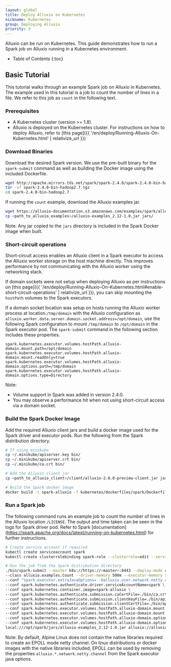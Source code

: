 ```yaml
---
layout: global
title: Deploy Alluxio on Kubernetes
nickname: Kubernetes
group: Deploying Alluxio
priority: 3
---
```


Alluxio can be run on Kubernetes. This guide demonstrates how to run a Spark job on Alluxio
running in a Kubernetes environment.

* Table of Contents
{:toc}

## Basic Tutorial

This tutorial walks through an example Spark job on Alluxio in Kubernetes. The example used in this
tutorial is a job to count the number of lines in a file. We refer to this job as `count` in the
following text.

### Prerequisites

- A Kubernetes cluster (version >= 1.8).
- Alluxio is deployed on the Kubernetes cluster. For instructions on how to deploy Alluxio, refer to
[this page]({{ '/en/deploy/Running-Alluxio-On-Kubernetes.html' | relativize_url }})

### Download Binaries

Download the desired Spark version. We use the pre-built binary for the `spark-submit` command as well
as building the Docker image using the included Dockerfile.
```bash
wget http://apache.mirrors.tds.net/spark/spark-2.4.0/spark-2.4.0-bin-hadoop2.7.tgz
tar -xf spark-2.4.0-bin-hadoop2.7.tgz
cd spark-2.4.0-bin-hadoop2.7
```

If running the `count` example, download the Alluxio examples jar.
```bash
wget https://alluxio-documentation.s3.amazonaws.com/examples/spark/alluxio-examples_2.12-1.0.jar
cp <path_to_alluxio_examples>/alluxio-examples_2.12-1.0.jar jars/
```
Note: Any jar copied to the `jars` directory is included in the Spark Docker image when built.

### Short-circuit operations

Short-circuit access enables an Alluxio client in a Spark executor to access the Alluxio
worker storage on the host machine directly. This improves performance by not communicating with the
Alluxio worker using the networking stack.

If domain sockets were not setup when deploying Alluxio as per instructions on
[this page]({{ '/en/deploy/Running-Alluxio-On-Kubernetes.html#enable-short-circuit-operations' | relativize_url }}),
you can skip mounting the `hostPath` volumes to the Spark executors.

If a domain socket location was setup on hosts running the Alluxio worker process at location
`/tmp/domain` with the Alluxio configuration as `alluxio.worker.data.server.domain.socket.address=/opt/domain`,
use the following Spark configuration to mount `/tmp/domain` to `/opt/domain` in the Spark executor
pod. The `spark-submit` command in the following section includes these properties.
```properties
spark.kubernetes.executor.volumes.hostPath.alluxio-domain.mount.path=/opt/domain
spark.kubernetes.executor.volumes.hostPath.alluxio-domain.mount.readOnly=true
spark.kubernetes.executor.volumes.hostPath.alluxio-domain.options.path=/tmp/domain
spark.kubernetes.executor.volumes.hostPath.alluxio-domain.options.type=Directory
```

Note: 
- Volume support in Spark was added in version 2.4.0.
- You may observe a performance hit when not using short-circuit access via a domain socket.

### Build the Spark Docker Image

Add the required Alluxio client jars and build a docker image used for the Spark driver and executor
pods. Run the following from the Spark distribution directory.

```bash
# If using minikube
cp ~/.minikube/apiserver.key bin/
cp ~/.minikube/apiserver.crt bin/
cp ~/.minikube/ca.crt bin/

# Add the Alluxio client jar
cp <path_to_alluxio_client>/client/alluxio-2.0.0-preview-client.jar jars/

# Build the Spark docker image
docker build -t spark-alluxio -f kubernetes/dockerfiles/spark/Dockerfile .
```

### Run a Spark job

The following command runs an example job to count the number of lines in the Alluxio location `/LICENSE`.
The output and time taken can be seen in the logs for Spark driver pod. Refer to Spark [documentation]
(https://spark.apache.org/docs/latest/running-on-kubernetes.html) for further instructions.

```bash
# Create service account if required
kubectl create serviceaccount spark
kubectl create clusterrolebinding spark-role --clusterrole=edit --serviceaccount=default:spark --namespace=default

# Run the job from the Spark distribution directory
./bin/spark-submit --master k8s://https://<master>:8443 --deploy-mode cluster --name spark-alluxio --conf spark.executor.instances=1 \
--class alluxio.examples.Count --driver-memory 500m --executor-memory 1g \
--conf "spark.executor.extraJavaOptions= -Dalluxio.user.network.netty.channel=NIO -Dalluxio.worker.network.netty.channel=NIO" \
--conf spark.kubernetes.authenticate.driver.serviceAccountName=spark \
--conf spark.kubernetes.container.image=spark-alluxio \
--conf spark.kubernetes.authenticate.submission.caCertFile=./bin/ca.crt \
--conf spark.kubernetes.authenticate.submission.clientKeyFile=./bin/apiserver.key \
--conf spark.kubernetes.authenticate.submission.clientCertFile=./bin/apiserver.crt \
--conf spark.kubernetes.executor.volumes.hostPath.alluxio-domain.mount.path=/opt/domain \
--conf spark.kubernetes.executor.volumes.hostPath.alluxio-domain.mount.readOnly=true \
--conf spark.kubernetes.executor.volumes.hostPath.alluxio-domain.options.path=/tmp/domain \
--conf spark.kubernetes.executor.volumes.hostPath.alluxio-domain.options.type=Directory \
local:///opt/spark/jars/alluxio-examples_2.12-1.0.jar alluxio://alluxio-master.default.svc.cluster.local:19998/LICENSE
```

Note: By default, Alpine Linux does not contain the native libraries required to create an EPOLL mode netty
channel. On linux distributions or docker images with the native libraries included, EPOLL can be used by
removing the properties `alluxio.*.network.netty.channel` from the Spark executor java options.
